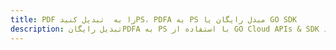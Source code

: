 ---title: PDF را به  تبدیل کنیدPS، PDFA به PS مبدل رایگان یا GO SDKdescription: تبدیل رایگانPDFA به PS با استفاده از GO Cloud APIs & SDK همچنین اسناد PDF را در Cloud ایجاد، ویرایش و رندر کنید.---